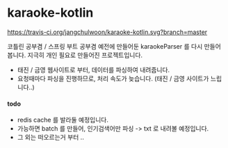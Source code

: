 # karaoke-kotlin

https://travis-ci.org/jangchulwoon/karaoke-kotlin.svg?branch=master


코틀린 공부겸 / 스프링 부트 공부겸 예전에 만들어둔  karaokeParser 를 다시 만들어봅니다.
지극히 개인 필요로 만들어진 프로젝트입니다. 

- 태진 / 금영 웹사이트로 부터, 데이터를 파싱하여 내려줍니다.
- 요청때마다 파싱을 진행하므로, 처리 속도가 늦습니다. (태진 / 금영 사이트가 느립니다..)

#### todo 

- redis cache 를 발라둘 예정입니다.
- 가능하면 batch 를 만들어, 인기검색어만 파싱 -> txt 로 내려볼 예정입니다.
- 그 외는 떠오르는거 부터 .. 
